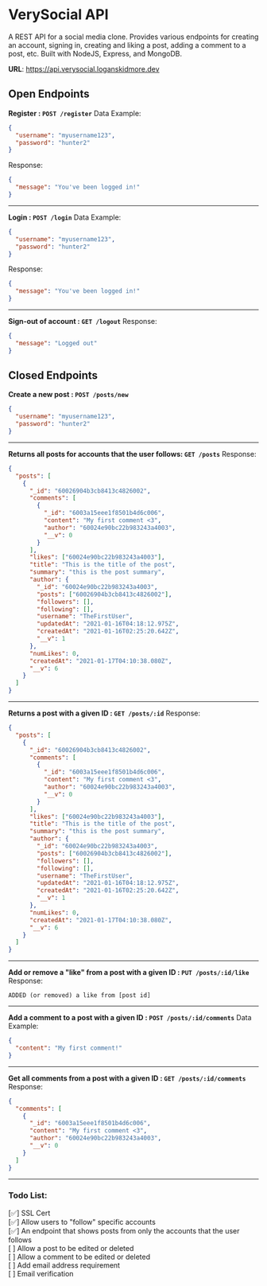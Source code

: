 # VerySocial API

A REST API for a social media clone. Provides various endpoints for creating an account, signing in, creating and liking a post, adding a comment to a post, etc. Built with NodeJS, Express, and MongoDB.

**URL**: https://api.verysocial.loganskidmore.dev

## Open Endpoints

**Register : `POST /register`**
Data Example:

```json
{
  "username": "myusername123",
  "password": "hunter2"
}
```

Response:

```json
{
  "message": "You've been logged in!"
}
```

---

**Login : `POST /login`**
Data Example:

```json
{
  "username": "myusername123",
  "password": "hunter2"
}
```

Response:

```json
{
  "message": "You've been logged in!"
}
```

---

**Sign-out of account : `GET /logout`**
Response:

```json
{
  "message": "Logged out"
}
```

## Closed Endpoints

**Create a new post : `POST /posts/new`**

```json
{
  "username": "myusername123",
  "password": "hunter2"
}
```

---

**Returns all posts for accounts that the user follows: `GET /posts`**
Response:

```json
{
  "posts": [
    {
      "_id": "60026904b3cb8413c4826002",
      "comments": [
        {
          "_id": "6003a15eee1f8501b4d6c006",
          "content": "My first comment <3",
          "author": "60024e90bc22b983243a4003",
          "__v": 0
        }
      ],
      "likes": ["60024e90bc22b983243a4003"],
      "title": "This is the title of the post",
      "summary": "this is the post summary",
      "author": {
        "_id": "60024e90bc22b983243a4003",
        "posts": ["60026904b3cb8413c4826002"],
        "followers": [],
        "following": [],
        "username": "TheFirstUser",
        "updatedAt": "2021-01-16T04:18:12.975Z",
        "createdAt": "2021-01-16T02:25:20.642Z",
        "__v": 1
      },
      "numLikes": 0,
      "createdAt": "2021-01-17T04:10:38.080Z",
      "__v": 6
    }
  ]
}
```

---

**Returns a post with a given ID : `GET /posts/:id`**
Response:

```json
{
  "posts": [
    {
      "_id": "60026904b3cb8413c4826002",
      "comments": [
        {
          "_id": "6003a15eee1f8501b4d6c006",
          "content": "My first comment <3",
          "author": "60024e90bc22b983243a4003",
          "__v": 0
        }
      ],
      "likes": ["60024e90bc22b983243a4003"],
      "title": "This is the title of the post",
      "summary": "this is the post summary",
      "author": {
        "_id": "60024e90bc22b983243a4003",
        "posts": ["60026904b3cb8413c4826002"],
        "followers": [],
        "following": [],
        "username": "TheFirstUser",
        "updatedAt": "2021-01-16T04:18:12.975Z",
        "createdAt": "2021-01-16T02:25:20.642Z",
        "__v": 1
      },
      "numLikes": 0,
      "createdAt": "2021-01-17T04:10:38.080Z",
      "__v": 6
    }
  ]
}
```

---

**Add or remove a "like" from a post with a given ID : `PUT /posts/:id/like`**
Response:

```
ADDED (or removed) a like from [post id]
```

---

**Add a comment to a post with a given ID : `POST /posts/:id/comments`**
Data Example:

```json
{
  "content": "My first comment!"
}
```

---

**Get all comments from a post with a given ID : `GET /posts/:id/comments`**
Response:

```json
{
  "comments": [
    {
      "_id": "6003a15eee1f8501b4d6c006",
      "content": "My first comment <3",
      "author": "60024e90bc22b983243a4003",
      "__v": 0
    }
  ]
}
```

---

### Todo List:

[✅] SSL Cert  
[✅] Allow users to "follow" specific accounts  
[✅] An endpoint that shows posts from only the accounts that the user follows  
[ ] Allow a post to be edited or deleted  
[ ] Allow a comment to be edited or deleted  
[ ] Add email address requirement  
[ ] Email verification
